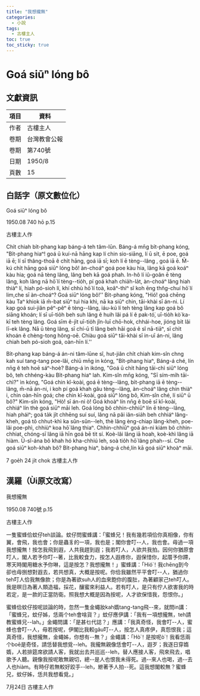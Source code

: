 ```yaml
---
title: "我想攏無"
categories:
  - 小說
tags:
  - 古樓主人 
toc: true
toc_sticky: true
---
```


# Goá siūⁿ lóng bô

## 文獻資訊

| 項目 | 資料 |
|---|---|
| 作者 | 古樓主人  |
| 卷期 | 台灣教會公報 |
| 卷期 | 第740號 |
| 日期 | 1950/8 |
| 頁數 | 15 |

## 白話字（原文數位化）

Goá siūⁿ lóng bô

1950.08 740 hō p.15

古樓主人作

Chi̍t chiah bi̍t-phang kap báng-á teh tâm-lūn. Báng-á mn̄g bi̍t-phang kóng, "Bi̍t-phang hiaⁿ! goá ū kuí-nā hāng kap lí chin sio-siāng, lí ū si̍t, ē poe, goá iā ē; lí sī thâng-thoā ê chi̍t hāng, goá iā sī; koh lí ē tèng--lâng , goá iā ē. M̄-kú chi̍t hāng goá siūⁿ lóng bô! àn-choáⁿ goá poe kàu hia, lâng kā goá koáⁿ kàu hia; goá nā tèng lâng, lâng beh kā goá phah. In-hô lí iû-goân ē tèng lâng, koh lâng nā hō͘ lí tèng--tio̍h, pí goá khah chia̍h-la̍t, àn-choáⁿ lâng hiah thiàⁿ lí, hiah pó-sioh lí, khí chhù hō͘ lí toà, koâⁿ-thiⁿ sî koh ēng thn̂g-chuí hō͘ lí lim,che sī àn-choáⁿ? Goá siūⁿ lóng bô!'' Bi̍t-phang kóng, "Hió͘! goá chēng kàu Taⁿ khiok iā m̄-bat siūⁿ tuì hia khì, nā ka siūⁿ chin, tāi-khài sī án-ni. Lí kap goá sui-jiân pêⁿ-pêⁿ ē tèng--lâng, iáu-kú lí teh tèng lâng kap goá bô siāng khoán; lí sī uī-tio̍h beh suh lâng ê huih lâi pá lí ê pak-tó͘, uī-tio̍h kò͘ ka-kī teh tèng lâng. Goá sīm ê-ji̍t uī-tio̍h jîn-luī chō-hok, chhái-hoe, jióng bi̍t lâi lī-ek lâng. Nā ū tèng lâng, sī chí-ū tī lâng beh hāi goá ê sî nā-tiāⁿ, sī chi̍t khoán ê chèng-tong hông-oē. Chiàu goá siūⁿ tāi-khài sī in-uī án-ni, lâng chiah beh pó-sioh goá, oàn-hīn lí.''

Bi̍t-phang kap báng-á án-ni tâm-lūne sî, hut-jiân chi̍t chiah kim-sîn chng kah suí tang-tang poe-lâi, chiū mn̄g in kóng, "Bi̍t-phang hiaⁿ, Báng-á ché, lín nn̄g ê teh hoē sáⁿ-hoè? Báng-á ìn ikóng, "Goá ū chi̍t hāng tāi-chì siūⁿ lóng bô, teh chhéng-kàu Bi̍t-phang hiaⁿ lah. Kim-sîn mn̄g kóng, "Sī sím-mi̍h tāi-chì?" ìn kóng, "Goá chin kî-koài, goá ē tèng--lâng, bi̍t-phang iā ē tèng--lâng, m̄-nā án-ni, i koh pí goá khah gâu tèng--lâng, àn-choáⁿ lâng chin thiàⁿ i, chin oàn-hīn goá; che chin kî-koài, goá siūⁿ lóng bô, Kim-sîn ché, lí siūⁿ ū bô?" Kim-sîn kóng, "Hò͘! sī án-ni ò͘! Goá khoàⁿ lín nn̄g ê boē sī kî-koài, chhiáⁿ lín thè goá siūⁿ māi leh. Goá lóng bô chhin-chhiūⁿ lín ē tèng--lâng, hiah pháiⁿ; goá ta̍k ji̍t chhēng suí suí, lâng nā pâi iân-sia̍h beh chhiáⁿ lâng-kheh, goá tō chhut-khì ka sûn-sûn--leh, thè lâng èng-chiap lâng-kheh, poe-lâi poe-phì, chhiùⁿ koa hō͘ lâng thiaⁿ. Chhin-chhiūⁿ goá án-ni kiám bô chhin-chhiat, chóng-sī lâng iā hīn goá bē tit sí. Koè-lâi lâng iā hoah, koè-khì lâng iā hiàm. Ū-sî-ána bô khah hó kha-chhiú leh, soà tio̍h hō͘ lâng phah--sí. Che goá siūⁿ koh-khah bô? Bi̍t-phang hiaⁿ, báng-á ché,lín kā goá siūⁿ khoàⁿ māi.

7 goe̍h 24 ji̍t chok 古樓主人作

## 漢羅（Ùi原文改寫）

我想攏無

1950.08 740號 p.15

古樓主人作

一隻蜜蜂佮蚊仔teh談論。蚊仔問蜜蜂講：「蜜蜂兄！我有幾若項佮你真相像，你有翼，會飛，我也會；你是蟲豸的一項，我也是；閣你會叮--人，我也會。毋過一項我想攏無！按怎我飛到遐，人共我趕到遐；我若叮人，人欲共我拍。因何你猶原會叮人，閣人若予你叮--著，比我較食力，按怎人遐疼你，遐保惜你，起厝予你蹛，寒天時閣用糖水予你啉，這是按怎？我想攏無！」蜜蜂講：「Hió͘！我chēng到今卻也毋捌想對遐去，若共想真，大概是按呢。你佮我雖然平平會叮--人，猶過你teh叮人佮我無像款；你是為著欲suh人的血來飽你的腹肚，為著顧家己teh叮人。我是暝日為著人類造福，採花，釀蜜來利益人。若有叮人，是只有佇人欲害我的時若定，是一款的正當防衛。照我想大概是因為按呢，人才欲保惜我，怨恨你。」

蜜蜂佮蚊仔按呢談論的時，忽然一隻金蠅妝kah媠tang-tang飛--來，就問in講：「蜜蜂兄，蚊仔姊，恁兩个teh會啥貨？」蚊仔應伊講：「我有一項想攏無，teh請教蜜蜂兄--lah。」金蠅問講：「是甚乜代誌？」應講：「我真奇怪，我會叮--人，蜜蜂也會叮--人，毋若按呢，伊閣比我較gâu叮--人，按怎人真疼伊，真怨恨我；這真奇怪，我想攏無，金蠅姊，你想有--無？」金蠅講：「Hò͘！是按呢ò͘！我看恁兩个boē是奇怪，請恁替我想覓--leh。我攏無親像恁會叮--人，遐歹；我逐日穿媠媠，人若排筵席欲請人客，我就出去共巡巡--leh，替人應接人客，飛來飛去，唱歌予人聽。親像我按呢敢無親切，總--是人也恨我未得死。過--來人也喝，過--去人也hiàm。有時仔若無較好跤手--leh，紲著予人拍--死。這我想閣較無？蜜蜂兄，蚊仔姊，恁共我想看覓。」

7月24日 古樓主人作
